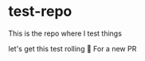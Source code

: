 # test-repo
This is the repo where I test things

let's get this test rolling :rocket:
For a new PR
